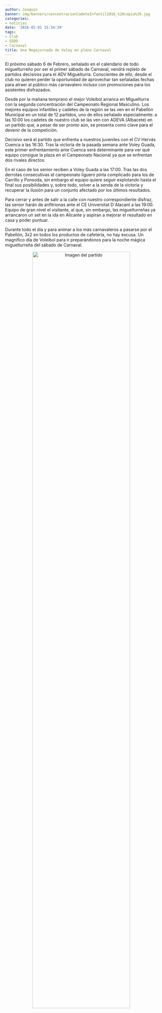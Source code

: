 ```yaml
---
author: Joaquín
banner: img/banners/concentracionCadeteInfantil2016_%28copia%29.jpg
categories:
- noticias
date: '2016-02-01 15:34:39'
tags:
- Club
- EEDD
- Carnaval
title: Una Megajornada de Voley en pleno Carnaval
---
```


El próximo sábado 6 de Febrero, señalado en el calendario de todo miguelturreño por ser el primer sábado de Carnaval, vendrá repleto de partidos decisivos para el ADV Miguelturra. Conscientes de ello, desde el club no quieren perder la oportunidad de aprovechar tan señaladas fechas para atraer al público más carnavalero incluso con promociones para los asistentes disfrazados.

Desde por la mañana temprano el mejor Voleibol arranca en Miguelturra con la segunda concentración del Campeonato Regional Masculino. Los mejores equipos infantiles y cadetes de la región se las ven en el Pabellón Municipal en un total de 12 partidos, uno de ellos señalado especialmente: a las 10:00 los cadetes de nuestro club se las ven con ADEVA (Albacete) en un partido que, a pesar de ser pronto aún, se presenta como clave para el devenir de la competición.

Decisivo será el partido que enfrenta a nuestros juveniles con el CV Hervás Cuenca a las 16:30. Tras la victoria de la pasada semana ante Voley Guada, este primer enfrentamiento ante Cuenca será determinante para ver qué equipo consigue la plaza en el Campeonato Nacional ya que se enfrentan dos rivales directos.

En el caso de los senior reciben a Voley Guada a las 17:00. Tras las dos derrotas consecutivas el campeonato liguero pinta complicado para los de Carrillo y Ponsoda, sin embargo el equipo quiere seguir explotando hasta el final sus posibilidades y, sobre todo, volver a la senda de la victoria y recuperar la ilusión para un conjunto afectado por los últimos resultados.

Para cerrar y antes de salir a la calle con nuestro correspondiente disfraz, las senior harán de anfitrionas ante el CE Universitat D´Alacant a las 19:00. Equipo de gran nivel el visitante, al que, sin embargo, las miguelturreñas ya arrancaron un set en la ida en Alicante y aspiran a mejorar el resultado en casa y poder puntuar.

Durante todo el día y para animar a los más carnavaleros a pasarse por el Pabellón, 3x2 en todos los productos de cafetería, no hay excusa. Un magnífico día de Voleibol para ir preparándonos para la noche mágica miguelturreña del sábado de Carnaval.


<center>
<a target="_new" href="http://www.advmiguelturra.org/img/banners/cartel%2006-02-16%20%28copia%29.jpg">
<img alt="Imagen del partido" width="80%" align="center" src="http://www.advmiguelturra.org/img/banners/cartel%2006-02-16%20%28copia%29.jpg"/> </a> </center>

<center>
<a target="_new" href="http://www.advmiguelturra.org/img/banners/concentracionCadeteInfantil2016%20%28copia%29.jpg">
<img alt="Imagen del partido" width="80%" align="center" src="http://www.advmiguelturra.org/img/banners/concentracionCadeteInfantil2016%20%28copia%29.jpg"/> </a> </center>
